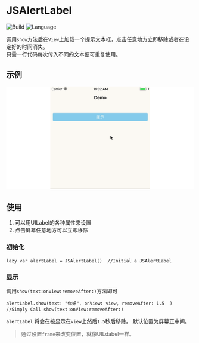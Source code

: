 # JSAlertLabel
![Build](https://img.shields.io/travis/rust-lang/rust.svg) 
![Language](https://img.shields.io/badge/swift-4.0-orange.svg)

调用`show`方法后在`View`上加载一个提示文本框，点击任意地方立即移除或者在设定好的时间消失。  
只需一行代码每次传入不同的文本便可重复使用。

## 示例
![Demo](https://github.com/DevNewbee/JSAlertLabel/blob/master/AlertLabelDemo.gif)

## 使用

1. 可以用UILabel的各种属性来设置   
2.  点击屏幕任意地方可以立即移除

### 初始化 
    lazy var alertLabel = JSAlertLabel()  //Initial a JSAlertLabel 
    
### 显示
调用`show(text:onView:removeAfter:)`方法即可

    alertLabel.show(text: "你好", onView: view, removeAfter: 1.5  ) //Simply Call show(text:onView:removeAfter:)

`alertLabel` 将会在被显示在`view`上然后`1.5`秒后移除。
默认位置为屏幕正中间。
> 通过设置`frame`来改变位置，就像UILdabel一样。